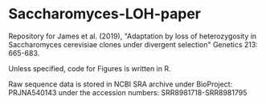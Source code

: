 # Saccharomyces-LOH-paper

Repository for James et al. (2019), "Adaptation by loss of heterozygosity in Saccharomyces cerevisiae clones under divergent selection" Genetics 213: 665-683.

Unless specified, code for Figures is written in R.

Raw sequence data is stored in NCBI SRA archive under BioProject: PRJNA540143 under the accession numbers: SRR8981718-SRR8981795
